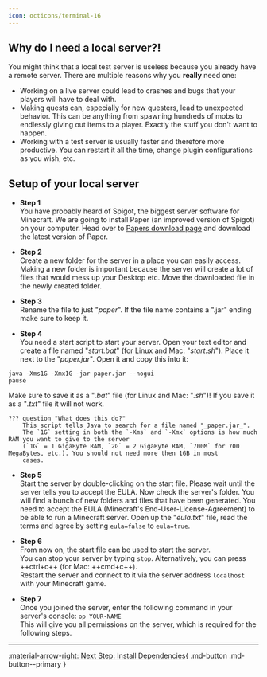 ```yaml
---
icon: octicons/terminal-16
---
```

## Why do I need a local server?!
You might think that a local test server is useless because you already have a remote server.
There are multiple reasons why you **really** need one:

- Working on a live server could lead to crashes and bugs that your players will have to deal with.
- Making quests can, especially for new questers, lead to unexpected behavior. This can be anything from spawning
hundreds of mobs to endlessly giving out items to a player. Exactly the stuff you don't want to happen.
- Working with a test server is usually faster and therefore more productive. You can restart it all the time,
change plugin configurations as you wish, etc.

## Setup of your local server

- **Step 1**    
You have probably heard of Spigot, the biggest server software for 
Minecraft. We are going to install Paper (an improved version of Spigot) on your computer. 
Head over to [Papers download page](https://papermc.io/downloads/paper) and download the latest version of Paper.

- **Step 2**  
Create a new folder for the server in a place you can easily access. 
Making a new folder is important because the server will create a lot of files that would mess up your Desktop etc.
Move the downloaded file in the newly created folder.
 
- **Step 3**  
Rename the file to just "_paper_".
If the file name contains a ".jar" ending make sure to keep it.

- **Step 4**  
You need a start script to start your server.
Open your text editor and create a file named "_start.bat_" (for Linux and Mac: "_start.sh_").
Place it next to the "_paper.jar_".
Open it and copy this into it:
```BAT
java -Xms1G -Xmx1G -jar paper.jar --nogui
pause
```
Make sure to save it as a "_.bat_" file (for Linux and Mac: "_.sh_")! If you save it as a "_.txt_" file it will not work.

    ??? question "What does this do?"
        This script tells Java to search for a file named "_paper.jar_".
        The `1G` setting in both the `-Xms` and `-Xmx` options is how much RAM you want to give to the server 
        (`1G` = 1 GigaByte RAM, `2G` = 2 GigaByte RAM, `700M` for 700 MegaBytes, etc.). You should not need more then 1GB in most
        cases.      

- **Step 5**    
Start the server by double-clicking on the start file. Please wait until the server tells you to accept the EULA.
Now check the server's folder. You will find a bunch of new folders and files that have been generated.
You need to accept the EULA (Minecraft's End-User-License-Agreement) to be able to run a Minecraft server.
Open up the "_eula.txt_" file, read the terms and agree by setting `eula=false` to `eula=true`.

- **Step 6**    
From now on, the start file can be used to start the server.  
You can stop your server by typing `stop`. Alternatively, you can press ++ctrl+c++ (for Mac: ++cmd+c++).  
Restart the server and connect to it via the server address `localhost` with your Minecraft game.

- **Step 7**    
Once you joined the server, enter the following command in your server's console: `op YOUR-NAME`    
This will give you all permissions on the server, which is required for the following steps.

---
[:material-arrow-right: Next Step: Install Dependencies](Installing-BetonQuest.md){ .md-button .md-button--primary }
